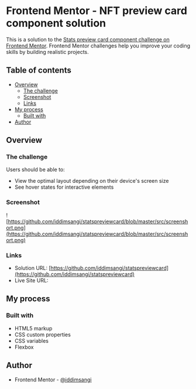 # Frontend Mentor - NFT preview card component solution
This is a solution to the [Stats preview card component challenge on Frontend Mentor](https://www.frontendmentor.io/challenges/stats-preview-card-component-8JqbgoU62). Frontend Mentor challenges help you improve your coding skills by building realistic projects. 
## Table of contents

- [Overview](#overview)
  - [The challenge](#the-challenge)
  - [Screenshot](#screenshot)
  - [Links](#links)
- [My process](#my-process)
  - [Built with](#built-with)
- [Author](#author)

## Overview

### The challenge

Users should be able to:

- View the optimal layout depending on their device's screen size
- See hover states for interactive elements

### Screenshot

![https://github.com/iddimsangi/statspreviewcard/blob/master/src/screenshort.png](https://github.com/iddimsangi/statspreviewcard/blob/master/src/screenshort.png)

### Links

- Solution URL: [https://github.com/iddimsangi/statspreviewcard](https://github.com/iddimsangi/statspreviewcard)
- Live Site URL: []()

## My process

### Built with

-  HTML5 markup
- CSS custom properties
- CSS variables
- Flexbox


## Author

- Frontend Mentor - [@iddimsangi](https://www.frontendmentor.io/profile/iddimsangi)
